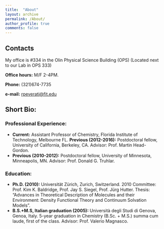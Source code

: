 ```yaml
---
title:  "About"
layout: archive
permalink: /About/
author_profile: true
comments: false
---
```


## Contacts
My office is #334 in the Olin Physical Science Building (OPS)
(Located next to our Lab in OPS 333)

**Office hours:** M/F 2-4PM.

**Phone:** (321)674-7735

**e-mail:** [rpeverati@fit.edu](mailto:rpeverati@fit.edu)

## Short Bio:

### Professional Experience:

- **Current:** Assistant Professor of Chemistry, Florida Institute of Technology, Melbourne FL.
**Previous (2012-2016):** Postdoctoral fellow, University of California, Berkeley, CA. Advisor: Prof. Martin Head-Gordon.
- **Previous (2010-2012):** Postdoctoral fellow, University of Minnesota, Minneapolis, MN. Advisor: Prof. Donald G. Truhlar.

### Education:

- **Ph.D. (2010):** Universität Zürich, Zurich, Switzerland. 2010 Committee: Prof. Kim K. Baldridge, Prof. Jay S. Siegel, Prof. Jürg Hutter. 
Thesis: “Advances in Theoretical Description of Molecules and their Environment: Density Functional Theory and Continuum Solvation Models”.
- **B.S.+M.S, Italian graduation (2005):** Università degli Studi di Genova, Genoa, Italy. 5-year graduation in Chemistry (B.Sc. + M.S.) summa cum laude, first of the class. Advisor: Prof. Valerio Magnasco.